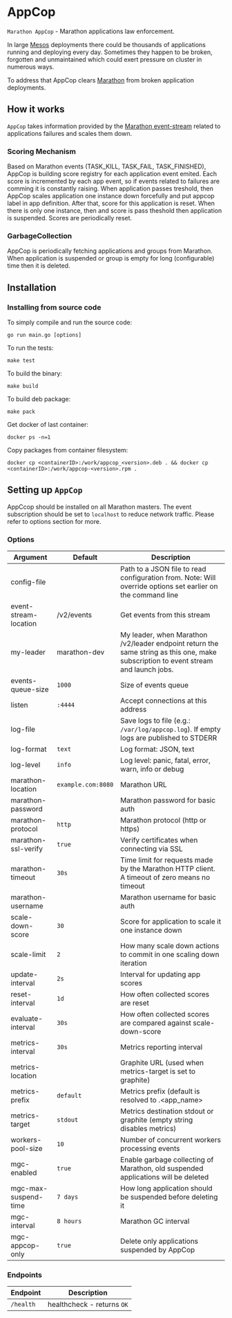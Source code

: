 # AppCop

`Marathon AppCop` - Marathon applications law enforcement.

In large [Mesos](mesos.apache.org) deployments there could be thousands of applications running and deploying every day.
Sometimes they happen to be broken, forgotten and unmaintained which could exert pressure on cluster in numerous ways.

To address that AppCop clears [Marathon](https://github.com/mesosphere/marathon) from broken application deployments.

## How it works

`AppCop` takes information provided by the [Marathon event-stream](https://mesosphere.github.io/marathon/docs/event-bus.html)
related to applications failures and scales them down.

### Scoring Mechanism

Based on Marathon events (TASK_KILL, TASK_FAIL, TASK_FINISHED),
AppCop is building score registry for each application event emited.
Each score is incremented by each app event, so if events related to failures are comming it
is constantly raising.
When application passes treshold, then AppCop scales application one instance down forcefully and put appcop label in app definition. After that, score for this application is reset.
When there is only one instance, then and score is pass theshold then application is suspended.
Scores are periodically reset.

### GarbageCollection

AppCop is periodically fetching applications and groups from Marathon.
When application is suspended or group is empty for long (configurable) time then it is deleted.


## Installation

### Installing from source code

To simply compile and run the source code:

```
go run main.go [options]
```

To run the tests:

```
make test
```

To build the binary:

```
make build
```

To build deb package:
```
make pack
```

Get docker <containerID> of last container:
```
docker ps -n=1
```
Copy packages from container filesystem:
```
docker cp <containerID>:/work/appcop_<version>.deb . && docker cp <containerID>:/work/appcop-<version>.rpm .
```


## Setting up `AppCop`

AppCcop should be installed on all Marathon masters.
The event subscription should be set to `localhost` to reduce network traffic.
Please refer to options section for more.



### Options

Argument                    | Default           | Description
----------------------------|-------------------|------------------------------------------------------
config-file                 |                   | Path to a JSON file to read configuration from. Note: Will override options set earlier on the command line
event-stream-location       | /v2/events        | Get events from this stream
my-leader                   | marathon-dev      | My leader, when Marathon /v2/leader endpoint return the same string as this one, make subscription to event stream and launch jobs.
events-queue-size           | `1000`            | Size of events queue
listen                      | `:4444`           | Accept connections at this address
log-file                    |                   | Save logs to file (e.g.: `/var/log/appcop.log`). If empty logs are published to STDERR
log-format                  | `text`            | Log format: JSON, text
log-level                   | `info`            | Log level: panic, fatal, error, warn, info or debug
marathon-location           | `example.com:8080`| Marathon URL
marathon-password           |                   | Marathon password for basic auth
marathon-protocol           | `http`            | Marathon protocol (http or https)
marathon-ssl-verify         | `true`            | Verify certificates when connecting via SSL
marathon-timeout            | `30s`             | Time limit for requests made by the Marathon HTTP client. A timeout of zero means no timeout
marathon-username           |                   | Marathon username for basic auth
scale-down-score            | `30`              | Score for application to scale it one instance down
scale-limit                 | `2`               | How many scale down actions to commit in one scaling down iteration
update-interval             | `2s`              | Interval for updating app scores
reset-interval              | `1d`              | How often collected scores are reset
evaluate-interval           | `30s`             | How often collected scores are compared against scale-down-score
metrics-interval            | `30s`             | Metrics reporting interval
metrics-location            |                   | Graphite URL (used when metrics-target is set to graphite)
metrics-prefix              | `default`         | Metrics prefix (default is resolved to <hostname>.<app_name>
metrics-target              | `stdout`          | Metrics destination stdout or graphite (empty string disables metrics)
workers-pool-size           | `10`              | Number of concurrent workers processing events
mgc-enabled                 | `true`            | Enable garbage collecting of Marathon, old suspended applications will be deleted
mgc-max-suspend-time        | `7 days`          | How long application should be suspended before deleting it
mgc-interval                | `8 hours`         | Marathon GC interval
mgc-appcop-only             | `true`            | Delete only applications suspended by AppCop


### Endpoints

Endpoint  | Description
----------|------------------------------------------------------------------------------------
`/health` | healthcheck - returns `OK`
